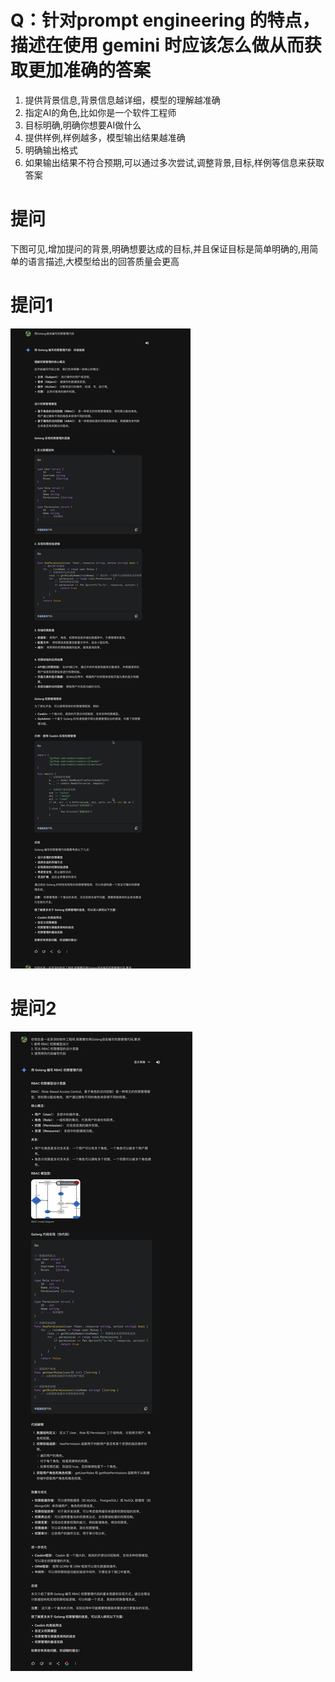 # Q：针对prompt engineering 的特点，描述在使用 gemini 时应该怎么做从而获取更加准确的答案

1. 提供背景信息,背景信息越详细，模型的理解越准确
2. 指定AI的角色,比如你是一个软件工程师
3. 目标明确,明确你想要AI做什么
4. 提供样例,样例越多，模型输出结果越准确
5. 明确输出格式
6. 如果输出结果不符合预期,可以通过多次尝试,调整背景,目标,样例等信息来获取答案

# 提问

下图可见,增加提问的背景,明确想要达成的目标,并且保证目标是简单明确的,用简单的语言描述,大模型给出的回答质量会更高

# 提问1

![img_2.png](img_2.png)

# 提问2

![img.png](img.png)
